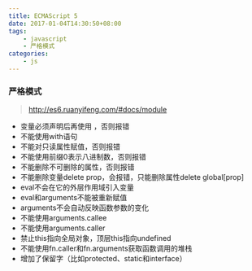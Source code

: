 ```yaml
---
title: ECMAScript 5
date: 2017-01-04T14:30:50+08:00
tags: 
	- javascript
	- 严格模式
categories: 
	- js
---
```

### 严格模式 
> http://es6.ruanyifeng.com/#docs/module
- 变量必须声明后再使用 ，否则报错
- 不能使用with语句
- 不能对只读属性赋值，否则报错
- 不能使用前缀0表示八进制数，否则报错
- 不能删除不可删除的属性，否则报错
- 不能删除变量delete prop，会报错，只能删除属性delete global[prop]
- eval不会在它的外层作用域引入变量
- eval和arguments不能被重新赋值
- arguments不会自动反映函数参数的变化
- 不能使用arguments.callee
- 不能使用arguments.caller
- 禁止this指向全局对象，顶层this指向undefined
- 不能使用fn.caller和fn.arguments获取函数调用的堆栈
- 增加了保留字（比如protected、static和interface）